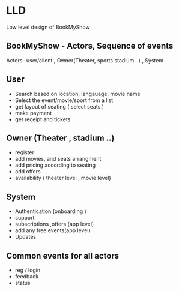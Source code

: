 # LLD 
Low level design of BookMyShow 

## BookMyShow - Actors, Sequence of events

Actors- user/client , Owner(Theater, sports stadium ..) , System

## User
- Search based on location, langauage, movie name
- Select the event/movie/sport from a list
- get layout of seating ( select seats )
- make payment
- get receipt and tickets

## Owner (Theater , stadium ..)
- register 
- add movies, and seats arrangment
- add pricing according to seating
- add offers
- availability ( theater level , movie level)

## System
- Authentication (onboarding )
- support
- subscriptions ,offers (app level)
- add any free events(app level)
- Updates 

## Common events for all actors
- reg / login
- feedback
- status 
